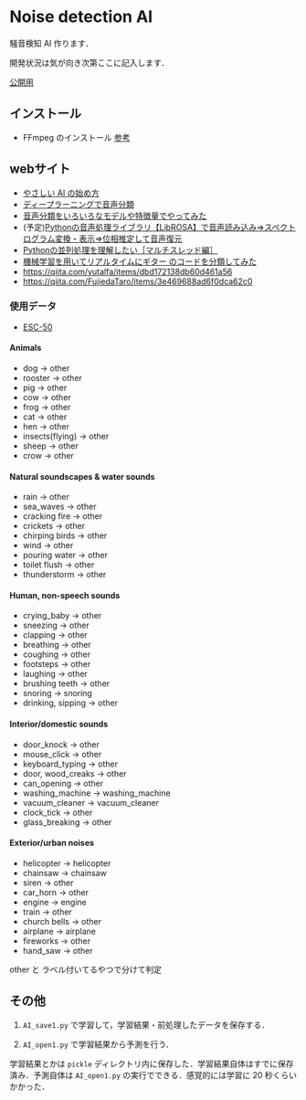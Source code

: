 # Noise detection AI

騒音検知 AI 作ります．

開発状況は気が向き次第ここに記入します．

[公開用](https://github.com/maikataA/G2021-hirakataA/blob/v1.2.0/save_AI/develop_note.md)

## インストール

- FFmpeg のインストール [参考](https://nagaragawa-r.com/download-install-pass-ffmpeg/)

## webサイト

- [やさしい AI の始め方](https://poncotuki.com/ai-ml/ai-voicedlml/)
- [ディープラーニングで音声分類](https://qiita.com/cvusk/items/61cdbce80785eaf28349#augmentation)
- [音声分類をいろいろなモデルや特徴量でやってみた](https://qiita.com/kshina76/items/5686923dee2889beba7c)
- (予定)[Pythonの音声処理ライブラリ【LibROSA】で音声読み込み⇒スペクトログラム変換・表示⇒位相推定して音声復元](https://qiita.com/lilacs/items/a331a8933ec135f63ab1)
- [Pythonの並列処理を理解したい［マルチスレッド編］](https://zenn.dev/ryo_kawamata/articles/python-concurrent-thread)
- [機械学習を用いてリアルタイムにギター のコードを分類してみた](https://qiita.com/ha161553/items/80f3056544a3d4ae3352)
- https://qiita.com/yutalfa/items/dbd172138db60d461a56
- https://qiita.com/FujiedaTaro/items/3e469688ad6f0dca62c0

### 使用データ

- [ESC-50](https://github.com/karolpiczak/ESC-50)

#### Animals

- dog -> other
- rooster -> other
- pig -> other
- cow -> other
- frog -> other
- cat -> other
- hen -> other
- insects(flying) -> other
- sheep -> other
- crow -> other

#### Natural soundscapes & water sounds

- rain -> other
- sea_waves -> other
- cracking fire -> other
- crickets -> other
- chirping birds -> other
- wind -> other
- pouring water -> other
- toilet flush -> other
- thunderstorm -> other

#### Human, non-speech sounds

- crying_baby -> other
- sneezing -> other
- clapping -> other
- breathing -> other
- coughing -> other
- footsteps -> other
- laughing -> other
- brushing teeth -> other
- snoring -> snoring
- drinking, sipping -> other

#### Interior/domestic sounds

- door_knock -> other
- mouse_click -> other
- keyboard_typing -> other
- door, wood_creaks -> other
- can_opening -> other
- washing_machine -> washing_machine
- vacuum_cleaner -> vacuum_cleaner
- clock_tick -> other
- glass_breaking -> other

#### Exterior/urban noises

- helicopter -> helicopter
- chainsaw -> chainsaw
- siren -> other
- car_horn -> other
- engine -> engine
- train -> other
- church bells -> other
- airplane -> airplane
- fireworks -> other
- hand_saw -> other

other と ラベル付いてるやつで分けて判定

## その他

1. `AI_save1.py` で学習して，学習結果・前処理したデータを保存する．

2. `AI_open1.py` で学習結果から予測を行う．

学習結果とかは `pickle` ディレクトリ内に保存した．学習結果自体はすでに保存済み．予測自体は `AI_open1.py` の実行でできる．感覚的には学習に 20 秒くらいかかった．
